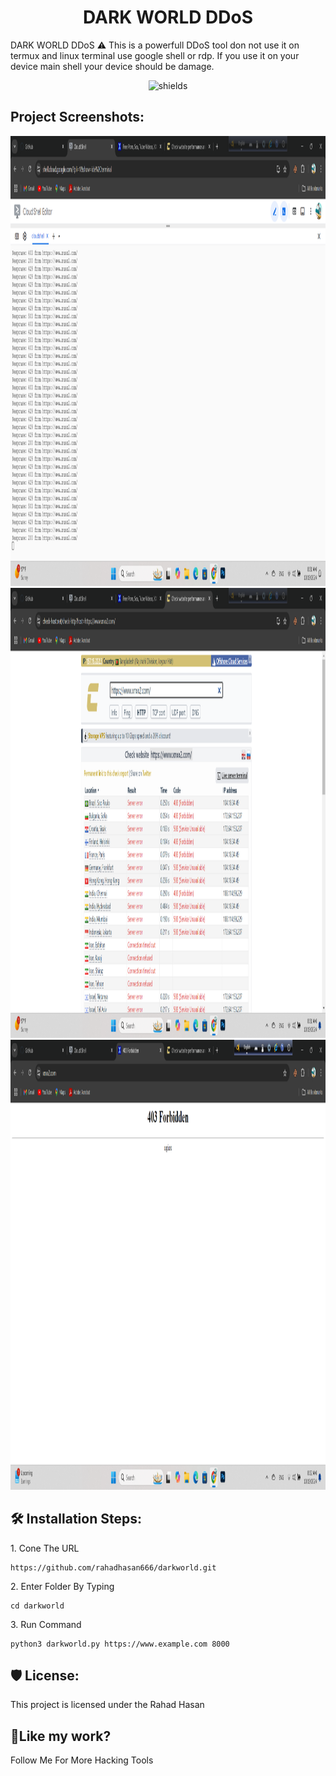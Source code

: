 <h1 align="center" id="title">DARK WORLD DDoS</h1>

<p id="description">DARK WORLD DDoS ⚠️ This is a powerfull DDoS tool don not use it on termux and linux terminal use google shell or rdp. If you use it on your device main shell your device should be damage.</p>

<p align="center"><img src="https://camo.githubusercontent.com/910ddafb45442d9597a16b46d401a5894f5bcdd56ed7e3970ade9a41e87bfe8b/68747470733a2f2f6b6f6d617265762e636f6d2f67687076632f3f757365726e616d653d7261686164686173616e363636266c6162656c3d50726f66696c65253230766965777326636f6c6f723d306537356236267374796c653d666c6174" alt="shields"></p>

<h2>Project Screenshots:</h2>

<img src="https://github.com/rahadhasan666/darkworld/blob/main/Screenshot%202024-10-19%20083148.png" alt="project-screenshot" width="1280" height="720/">

<img src="https://github.com/rahadhasan666/darkworld/blob/main/Screenshot%202024-10-19%20083203.png" alt="project-screenshot" width="1280" height="720/">

<img src="https://github.com/rahadhasan666/darkworld/blob/main/Screenshot%202024-10-19%20083242.png" alt="project-screenshot" width="1280" height="720/">

<h2>🛠️ Installation Steps:</h2>

<p>1. Cone The URL</p>

```
https://github.com/rahadhasan666/darkworld.git
```

<p>2. Enter Folder By Typing</p>

```
cd darkworld
```

<p>3. Run Command</p>

```
python3 darkworld.py https://www.example.com 8000
```

<h2>🛡️ License:</h2>

This project is licensed under the Rahad Hasan

<h2>💖Like my work?</h2>

Follow Me For More Hacking Tools
